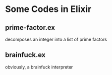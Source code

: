 # Some Codes in Elixir 
## prime-factor.ex 
decomposes an integer into a list of prime factors 
## brainfuck.ex 
obviously, a brainfuck interpreter 
